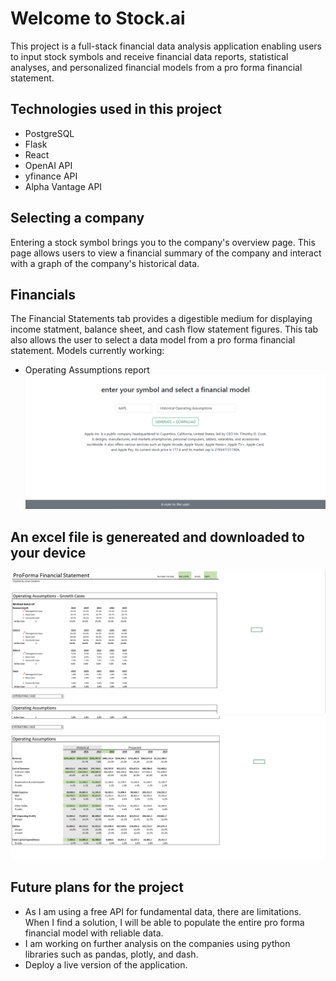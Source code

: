 # Welcome to Stock.ai
This project is a full-stack financial data analysis application enabling users to input stock symbols and receive financial data reports, statistical analyses, and personalized financial models from a pro forma financial statement.

## Technologies used in this project
* PostgreSQL
* Flask
* React
* OpenAI API
* yfinance API
* Alpha Vantage API

## Selecting a company
Entering a stock symbol brings you to the company's overview page. This page allows users to view a financial summary of the company
and interact with a graph of the company's historical data.

## Financials
The Financial Statements tab provides a digestible medium for displaying income statment, balance sheet, and cash flow statement figures.
This tab also allows the user to select a data model from a pro forma financial statement. 
Models currently working:
* Operating Assumptions report
![Main Page Picture](backend/app/static/images/stockai-input.png)

## An excel file is genereated and downloaded to your device
![Model Picture 1](backend/app/static/images/model-1.png)
![Model Picture 2](backend/app/static/images/model-2.png)

## Future plans for the project
* As I am using a free API for fundamental data, there are limitations. When I find a solution, I will be able to populate the entire pro forma financial model with reliable data. 
* I am working on further analysis on the companies using python libraries such as pandas, plotly, and dash.
* Deploy a live version of the application.
